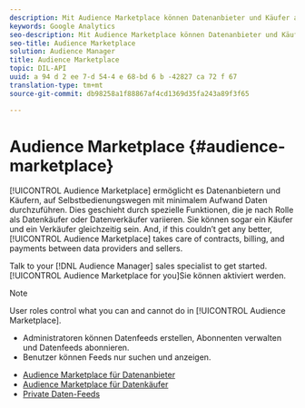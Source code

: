 ```yaml
---
description: Mit Audience Marketplace können Datenanbieter und Käufer auf Selbstbedienungswegen mit minimalem Aufwand arbeiten. Dies geschieht durch spezielle Funktionen, die je nach Rolle als Datenkäufer oder Datenverkäufer variieren. Sie können sogar ein Käufer und ein Verkäufer gleichzeitig sein. Und wenn dies nicht besser möglich ist, übernimmt Audience Marketplace Verträge, Rechnungsstellung und Zahlungen zwischen Datenanbietern und Verkäufern.
keywords: Google Analytics
seo-description: Mit Audience Marketplace können Datenanbieter und Käufer auf Selbstbedienungswegen mit minimalem Aufwand arbeiten. Dies geschieht durch spezielle Funktionen, die je nach Rolle als Datenkäufer oder Datenverkäufer variieren. Sie können sogar ein Käufer und ein Verkäufer gleichzeitig sein. Und wenn dies nicht besser möglich ist, übernimmt Audience Marketplace Verträge, Rechnungsstellung und Zahlungen zwischen Datenanbietern und Verkäufern.
seo-title: Audience Marketplace
solution: Audience Manager
title: Audience Marketplace
topic: DIL-API
uuid: a 94 d 2 ee 7-d 54-4 e 68-bd 6 b -42827 ca 72 f 67
translation-type: tm+mt
source-git-commit: db98258a1f88867af4cd1369d35fa243a89f3f65

---
```



# Audience Marketplace {#audience-marketplace}

[!UICONTROL Audience Marketplace] ermöglicht es Datenanbietern und Käufern, auf Selbstbedienungswegen mit minimalem Aufwand Daten durchzuführen. Dies geschieht durch spezielle Funktionen, die je nach Rolle als Datenkäufer oder Datenverkäufer variieren. Sie können sogar ein Käufer und ein Verkäufer gleichzeitig sein. And, if this couldn’t get any better, [!UICONTROL Audience Marketplace] takes care of contracts, billing, and payments between data providers and sellers.

Talk to your [!DNL Audience Manager] sales specialist to get started. [!UICONTROL Audience Marketplace for you]Sie können aktiviert werden.

>[!NOTE]
>
>User roles control what you can and cannot do in [!UICONTROL Audience Marketplace].
>
> * Administratoren können Datenfeeds erstellen, Abonnenten verwalten und Datenfeeds abonnieren.
> * Benutzer können Feeds nur suchen und anzeigen.


* [Audience Marketplace für Datenanbieter](/help/using/features/audience-marketplace/marketplace-data-providers/marketplace-data-providers.md)
* [Audience Marketplace für Datenkäufer](/help/using/features/audience-marketplace/marketplace-data-buyers/marketplace-data-buyers.md)
* [Private Daten-Feeds](/help/using/features/audience-marketplace/marketplace-private-feeds.md)
